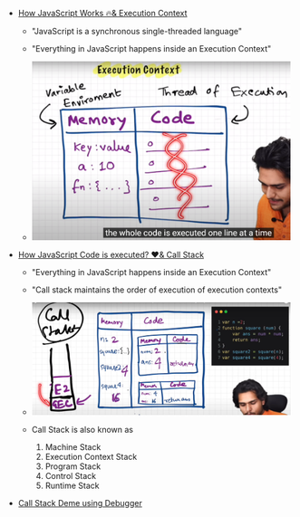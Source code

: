 - [How JavaScript Works 🔥& Execution Context ](https://youtu.be/ZvbzSrg0afE?si=NW_CFyEti9tmHYRJ)

    - "JavaScript is a synchronous single-threaded language"

    - "Everything in JavaScript happens inside an Execution Context"

    - ![Execution Context](execution-context.png)

- [How JavaScript Code is executed? ❤️& Call Stack](https://youtu.be/iLWTnMzWtj4?si=lbsiQ8gVRcyRZgxK)

    - "Everything in JavaScript happens inside an Execution Context"

    - "Call stack maintains the order of execution of execution contexts"

    - ![Call Stack](call-stack.png)

    - Call Stack is also known as 

      1. Machine Stack
      2. Execution Context Stack
      3. Program Stack
      4. Control Stack
      5. Runtime Stack

- [Call Stack Deme using Debugger](https://youtu.be/Fnlnw8uY6jo?list=PLxnjbfm5MCHFbRlyVCAqpJFdIzPN_IPID&t=854)